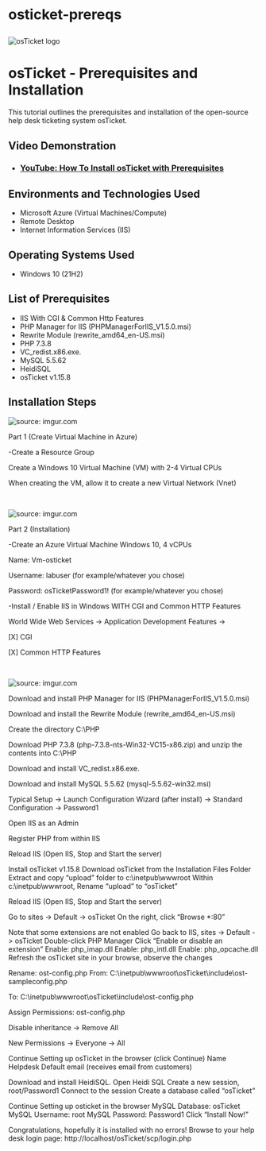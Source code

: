 # osticket-prereqs<p align="center">
<img src="https://i.imgur.com/Clzj7Xs.png" alt="osTicket logo"/>
</p>

<h1>osTicket - Prerequisites and Installation</h1>
This tutorial outlines the prerequisites and installation of the open-source help desk ticketing system osTicket.<br />


<h2>Video Demonstration</h2>

- ### [YouTube: How To Install osTicket with Prerequisites](https://www.youtube.com)

<h2>Environments and Technologies Used</h2>

- Microsoft Azure (Virtual Machines/Compute)
- Remote Desktop
- Internet Information Services (IIS)

<h2>Operating Systems Used </h2>

- Windows 10</b> (21H2)

<h2>List of Prerequisites</h2>

- IIS With CGI & Common Http Features
- PHP Manager for IIS (PHPManagerForIIS_V1.5.0.msi)
- Rewrite Module (rewrite_amd64_en-US.msi)
- PHP 7.3.8
- VC_redist.x86.exe.
- MySQL 5.5.62
- HeidiSQL
- osTicket v1.15.8

<h2>Installation Steps</h2>

<p>
<img <a href="https://imgur.com/Dl2DrbB"><img src="https://i.imgur.com/Dl2DrbB.png" title="source: imgur.com" /></a>
</p>
<p>
   Part 1 (Create Virtual Machine in Azure)
  
-Create a Resource Group

Create a Windows 10 Virtual Machine (VM) with 2-4 Virtual CPUs

When creating the VM, allow it to create a new Virtual Network (Vnet)

</p>
<br />

<p>
<img<a href="https://imgur.com/pblcs9b"><img src="https://i.imgur.com/pblcs9b.png" title="source: imgur.com" /></a>
</p>
<p>
Part 2 (Installation)

  -Create an Azure Virtual Machine Windows 10, 4 vCPUs

Name: Vm-osticket

Username: labuser (for example/whatever you chose)

Password: osTicketPassword1! (for example/whatever you chose)


-Install / Enable IIS in Windows WITH CGI and Common HTTP Features

World Wide Web Services -> Application Development Features ->

[X] CGI

[X] Common HTTP Features




</p>
<br />

<p>
<img <a href="https://imgur.com/L4eNLMO"><img src="https://i.imgur.com/L4eNLMO.png" title="source: imgur.com" /></a>
</p>
<p>
Download and install PHP Manager for IIS (PHPManagerForIIS_V1.5.0.msi)

Download and install the Rewrite Module (rewrite_amd64_en-US.msi)

Create the directory C:\PHP

Download PHP 7.3.8 (php-7.3.8-nts-Win32-VC15-x86.zip) and unzip the contents into C:\PHP

Download and install VC_redist.x86.exe.

Download and install MySQL 5.5.62 (mysql-5.5.62-win32.msi)

Typical Setup ->
Launch Configuration Wizard (after install) ->
Standard Configuration ->
Password1

Open IIS as an Admin

Register PHP from within IIS

Reload IIS (Open IIS, Stop and Start the server)

Install osTicket v1.15.8
Download osTicket from the Installation Files Folder
Extract and copy “upload” folder to c:\inetpub\wwwroot
Within c:\inetpub\wwwroot, Rename “upload” to “osTicket”

Reload IIS (Open IIS, Stop and Start the server)

Go to sites -> Default -> osTicket
On the right, click “Browse *:80”

Note that some extensions are not enabled
Go back to IIS, sites -> Default -> osTicket
Double-click PHP Manager
Click “Enable or disable an extension”
Enable: php_imap.dll
Enable: php_intl.dll
Enable: php_opcache.dll
Refresh the osTicket site in your browse, observe the changes




Rename: ost-config.php
From: C:\inetpub\wwwroot\osTicket\include\ost-sampleconfig.php
  
To: C:\inetpub\wwwroot\osTicket\include\ost-config.php

Assign Permissions: ost-config.php

Disable inheritance -> Remove All

New Permissions -> Everyone -> All

Continue Setting up osTicket in the browser (click Continue)
Name Helpdesk
Default email (receives email from customers)

Download and install HeidiSQL.
Open Heidi SQL
Create a new session, root/Password1
Connect to the session
Create a database called “osTicket”

Continue Setting up osticket in the browser
MySQL Database: osTicket
MySQL Username: root
MySQL Password: Password1
Click “Install Now!”

Congratulations, hopefully it is installed with no errors!
Browse to your help desk login page: http://localhost/osTicket/scp/login.php

</p>
<br />
